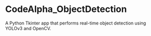 # CodeAlpha_ObjectDetection
A Python Tkinter app that performs real-time object detection using YOLOv3 and OpenCV.
